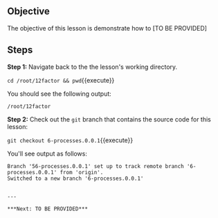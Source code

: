 ## Objective
The objective of this lesson is demonstrate how to [TO BE PROVIDED]

## Steps

**Step 1:** Navigate back to the the lesson's working directory.

`cd /root/12factor && pwd`{{execute}}

You should see the following output:

`/root/12factor`

**Step 2:** Check out the `git` branch that contains the source code for this lesson:

`git checkout 6-processes.0.0.1`{{execute}}

You'll see output as follows:

```
Branch '56-processes.0.0.1' set up to track remote branch '6-processes.0.0.1' from 'origin'.
Switched to a new branch '6-processes.0.0.1'


---

***Next: TO BE PROVIDED***